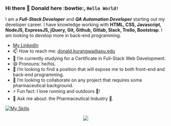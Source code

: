 ### Hi there 👋 Donald here :bowtie:, <code>Hello World!</code> 
I am a __*Full-Stack Developer*__ and __*QA Automation Developer*__ starting out my developer career. I have knowledge working with **HTML, CSS, Javascript, NodeJS, ExpressJS, jQuery, Git, Github, Gitlab, Slack, Trello, Bootstrap**. I am looking to develop more in back-end programming. 

* [My LinkedIn](https://www.linkedin.com/in/donaldkurangwa/)
* 📫 How to reach me: donald.kurangwa@asu.edu
* 🌱 I’m currently studying for a Certificate in Full-Stack Web Development.
* 😄 Pronouns: he/his.
* 👯 I’m looking to find a position that will expose me to both front-end and back-end programming.
* 👯 I’m looking to collaborate on any project that requires some pharmaceutical background.
* ⚡ Fun fact: I love running and outdoors :runner:!
* 💬 Ask me about: the Pharmaceutical Industry :pill:.

[![My Skills](https://skillicons.dev/icons?i=HTML,CSS,Javascript,ReactJS,NodeJS,ExpressJS,jQuery,Java,Cucumber,TestNG,Git,MYSQL,Github,Gitlab,Slack,Trello,Bootstrap,JMeter,Appium,Postman,Jenkins,Jira,AWS,GCP)](https://skillicons.dev)

<p align="center">
  <a href="https://skillicons.dev">
    <img src="https://skillicons.dev/icons?i=HTML,CSS,Javascript,ReactJS,NodeJS,ExpressJS,jQuery,Java,Cucumber,TestNG,Git,MYSQL,Github,Gitlab,Slack,Trello,Bootstrap,JMeter,Appium,Postman,Jenkins,Jira,AWS,GCP" />
  </a>
</p>
